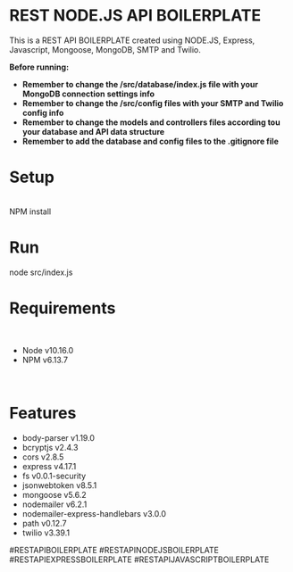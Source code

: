 <h1>REST NODE.JS API BOILERPLATE</h1>

This is a REST API BOILERPLATE created using NODE.JS, Express, Javascript, Mongoose, MongoDB, SMTP and Twilio.

<b>Before running:</B>

<ul>

<li><b>Remember to change the /src/database/index.js file with your MongoDB connection settings info</b></li>

<li><b>Remember to change the /src/config files with your SMTP and Twilio config info</b></li>

<li><b>Remember to change the models and controllers files according tou your database and API data structure</b></li>

<li><b>Remember to add the database and config files to the .gitignore file</b></li>

</ul>

<h1>Setup</h1>
<br>
NPM install
<br>
<h1>Run</h1>
node src/index.js

<h1>Requirements</h1>
<br>
<ul>
  <li>Node v10.16.0</li>
  <li>NPM v6.13.7</li>
</ul>
<br>
<h1>Features</h1>
<ul>
  <li>body-parser v1.19.0</li>
  <li>bcryptjs v2.4.3</li>
  <li>cors v2.8.5</li>
  <li>express v4.17.1</li>
  <li>fs v0.0.1-security</li>
  <li>jsonwebtoken v8.5.1</li>
  <li>mongoose v5.6.2</li>
  <li>nodemailer v6.2.1</li>
  <li>nodemailer-express-handlebars v3.0.0</li>
  <li>path v0.12.7</li>
  <li>twilio v3.39.1</li>
</ul>

#RESTAPIBOILERPLATE
#RESTAPINODEJSBOILERPLATE
#RESTAPIEXPRESSBOILERPLATE
#RESTAPIJAVASCRIPTBOILERPLATE
